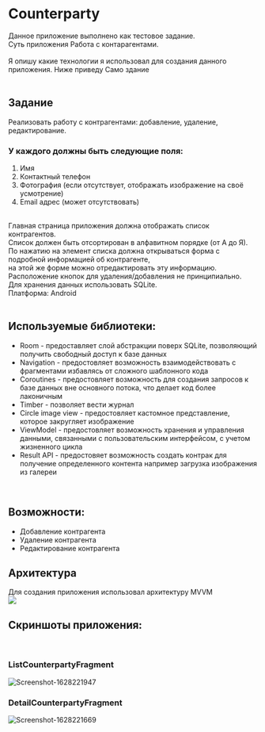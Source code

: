 # Counterparty
Данное приложение выполнено как тестовое задание.</br>
Суть приложения Работа с контарагентами.</br>
</br>
Я опишу какие технологии я использовал для создания данного приложения. Ниже приведу Само здание </br>
</br>
<h2>Задание</h2>
Реализовать работу с контрагентами: добавление, удаление, редактирование.</br> 
<h3>У каждого должны быть следующие поля:</h3>
<ol>
  <li>Имя</li>
  <li>Контактный телефон</li>
  <li>Фотография (если отсутствует, отображать изображение на своё усмотрение)</li>
  <li>Email адрес (может отсутствовать)</li>
</ol></br>
Главная страница приложения должна отображать список контрагентов. </br>
Список должен быть отсортирован в алфавитном порядке (от А до Я).</br>
По нажатию на элемент списка должна открываться форма с подробной информацией об контрагенте,</br> 
на этой же форме можно отредактировать эту информацию.</br>
Расположение кнопок для удаления/добавления не принципиально.</br>
Для хранения данных использовать SQLite.</br>
Платформа: Android</br>
</br>
<h2>Используемые библиотеки:</h2>
<ul>
  <li>Room - предоставляет слой абстракции поверх SQLite, позволяющий получить свободный доступ к базе данных</li>
  <li>Navigation - предостовляет возможность взаимодействовать с фрагментами избавлясь от сложного шаблонного кода</li>
  <li>Coroutines - предостовляет возможность для создания запросов к базе данных вне основного потока, что делает код более лаконичным</li>
  <li>Timber - позволяет вести журнал</li>
  <li>Circle image view - предостовляет кастомное представление, которое закругляет изображение</li>
  <li>ViewModel - предостовляет возможность хранения и управления данными, связанными с пользовательским интерфейсом, с учетом жизненного цикла</li>
  <li>Result API - предостовяет возможность создать контрак для получение определенного контента например загрузка изображения из галереи</li>
</ul>
</br>
<h2>Возможности:</h2>
<ul>
  <li>Добавление контрагента</li>
  <li>Удаление контрагента</li>
  <li>Редактирование контрагента</li>
</ul>
<h2>Архитектура</h2>
Для создания приложения использовал архитектуру MVVM</br>
<img class="MMImage-Origin" src="https://miro.medium.com/max/960/0*-ZJZfLhup-7rg0cy.png">
</br>
<h2>Скриншоты приложения:</h2>
</br>
<h3>ListCounterpartyFragment</h3>
<img src="https://i.ibb.co/Rvn7FYv/Screenshot-1628221947.png" alt="Screenshot-1628221947" border="0">
</br>
<h3>DetailCounterpartyFragment</h3>
<img src="https://i.ibb.co/4Zv6DKj/Screenshot-1628221669.png" alt="Screenshot-1628221669" border="0">
</br>



